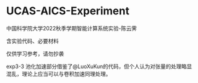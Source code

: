 # UCAS-AICS-Experiment
中国科学院大学2022秋季学期智能计算系统实验-陈云霁

含实验代码、必要材料

仅供学习参考，请勿抄袭

exp3-3 池化加速部分借鉴了@LuoXuKun的代码，但个人认为对张量的处理略显混乱，理论上应当可以与卷积加速同理处理。
